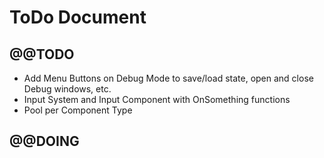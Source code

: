 # ToDo Document

## @@TODO

* Add Menu Buttons on Debug Mode to save/load state, open and close Debug windows, etc.
* Input System and Input Component with OnSomething functions
* Pool per Component Type

## @@DOING



